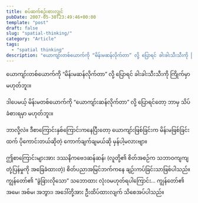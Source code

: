```yaml
---
title: စပ်ဆက်စဉ်းစားလျှင်
pubDate: 2007-05-30T23:49:46+00:00
template: "post"
draft: false
slug: "spatial-thinking/"
category: "Article"
tags:
  - "spatial thinking"
description: "ယောကျာ်းတစ်ယောက်ကို “မိန်းမဆန်လိုက်တာ” လို့ ပြောရင် ခါးခါးသီးသီးကို ကြိုက်မှာ မဟုတ်ဘူး။"
---
```


ယောကျာ်းတစ်ယောက်ကို “မိန်းမဆန်လိုက်တာ” လို့ ပြောရင် ခါးခါးသီးသီးကို ကြိုက်မှာ မဟုတ်ဘူး။

ဒါပေမယ့် မိန်းမတစ်ယောက်ကို “ယောကျာ်းဆန်လိုက်တာ” လို့ ပြောရင်တော့ ဘာမှ သိပ်ခံစားရမှာ မဟုတ်ဘူး။

ဘာလို့လဲ။ ဒီစာကြောင်းနှစ်ကြောင်းကနေပြီးတော့ ယောကျာ်းဖြစ်ခြင်းက မိန်းမဖြစ်ခြင်းထက် ပိုကောင်းတယ်ဆိုတဲ့ ကောက်ချက်ချမယ်ဆို မှန်ပါ့မလားဗျာ။

ဤစာကြောင်းများအား ဒဿနိကဗေဒဆန်ဆန်၊ (လူတို့၏ စိတ်အစဉ်က သဘာဝကျကျ တုံ့ပြန်မှုကို အခြေခံထားတဲ့) စိတ်ပညာအမြင်ဘက်ကနေ ချဉ်းကပ်ခြင်းသာဖြစ်ပါသည်။ ကျွန်တော်၏ “ခွဲခြားလိုသော” သဘောထား လုံးဝမဟုတ်ရပါကြောင်း… ကျွန်တော်၏ အမေ၊ အစ်မ၊ အဘွား၊ အဒေါ်တို့အား ဦးထိပ်ထားလျက် သိစေအပ်ပါသည်။
